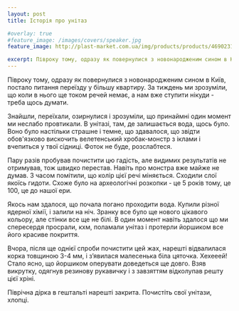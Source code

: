 ```yaml
---
layout: post
title: Історія про унітаз

#overlay: true
#feature_image: /images/covers/speaker.jpg
feature_image: http://plast-market.com.ua/img/products/products/4690231076170/4690231076170.jpg

excerpt: Півроку тому, одразу як повернулися з новонародженим сином в Київ, постало питання переїзду у більшу квартиру.
---
```


Півроку тому, одразу як повернулися з новонародженим сином в Київ, постало питання переїзду у більшу квартиру. За тиждень ми зрозуміли, що коли в нього ще током речей немає, а нам вже ступити нікуди - треба щось думати.

Знайшли, переїхали, озирнулися і зрозуміли, що принаймні один момент ми неслабо провтикали. В унітазі, там, де залишається вода, щось було. Воно було настільки страшне і темне, що здавалося, що звідти обов'язково вискочить велетенський хробак-монстр з іклами і вчепиться у твої сідниці. Фоток не буде, розслабтеся.

Пару разів пробував почистити цю гадість, але видимих результатів не отримував, тож швидко перестав. Навіть про монстра вже майже не думав.
З часом помітили, що колір цієї речі міняється. Сходили слої якоїсь гидоти. Схоже було на археологічні розкопки - це 5 років тому, це 100, це до нашої ери.

Якось нам здалося, що почала погано проходити вода. Купили різної ядерної хімії, і залили на ніч. Зранку все було ще нового цікавого кольору, але стінки все ще не білі. В один момент навіть здалося що ми спересердя просрали, кхм, поламали унітаз і протерли йоршиком все його красиве покриття.

Вчора, після ще однієї спроби почистити цей жах, нарешті відвалилася корка товщиною 3-4 мм, і з’явилася малесенька біла цяточка. Хехееей! Стало ясно, що йоршиком оперувати доведеться ще довго. Взяв викрутку, одягнув резинову рукавичку і з завзяттям відколупав решту цієї хріні.

Піврічна дірка в гештальті нарешті закрита. Почистіть свої унітази, хлопці.
